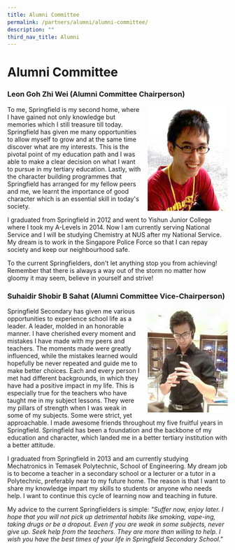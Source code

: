 ```yaml
---
title: Alumni Committee
permalink: /partners/alumni/alumni-committee/
description: ""
third_nav_title: Alumni
---
```



# **Alumni Committee**

###   Leon Goh Zhi Wei (Alumni Committee Chairperson)  
  
<img src="/images/Alumni_Chairperson.jpg" style="width:183px;height:240px;margin-left:15px;" align = "right">


To me, Springfield is my second home, where I have gained not only knowledge but memories which I still treasure till today. Springfield has given me many opportunities to allow myself to grow and at the same time discover what are my interests. This is the pivotal point of my education path and I was able to make a clear decision on what I want to pursue in my tertiary education. Lastly, with the character building programmes that Springfield has arranged for my fellow peers and me, we learnt the importance of good character which is an essential skill in today's society. 

I graduated from Springfield in 2012 and went to Yishun Junior College where I took my A-Levels in 2014. Now I am currently serving National Service and I will be studying Chemistry at NUS after my National Service. My dream is to work in the Singapore Police Force so that I can repay society and keep our neighbourhood safe.

To the current Springfielders, don't let anything stop you from achieving! Remember that there is always a way out of the storm no matter how gloomy it may seem, believe in yourself and strive!

### Suhaidir Shobir B Sahat (Alumni Committee Vice-Chairperson)

<img src="/images/Alumni_ViceChairperson%202.jpg" style="width:183px;height:240px;margin-left:15px;" align = "right">

Springfield Secondary has given me various opportunities to experience school life as a leader. A leader, molded in an honorable manner. I have cherished every moment and mistakes I have made with my peers and teachers. The moments made were greatly influenced, while the mistakes learned would hopefully be never repeated and guide me to make better choices. Each and every person I met had different backgrounds, in which they have had a positive impact in my life. This is especially true for the teachers who have taught me in my subject lessons. They were my pillars of strength when I was weak in some of my subjects. Some were strict, yet approachable. I made awesome friends throughout my five fruitful years in Springfield. Springfield has been a foundation and the backbone of my education and character, which landed me in a better tertiary institution with a better attitude.

I graduated from Springfield in 2013 and am currently studying Mechatronics in Temasek Polytechnic, School of Engineering. My dream job is to become a teacher in a secondary school or a lecturer or a tutor in a Polytechnic, preferably near to my future home. The reason is that I want to share my knowledge impart my skills to students or anyone who needs help. I want to continue this cycle of learning now and teaching in future.

My advice to the current Springfielders is simple: _"Suffer now, enjoy later. I hope that you will not pick up detrimental habits like smoking, vape-ing, taking drugs or be a dropout. Even if you are weak in some subjects, never give up. Seek help from the teachers. They are more than willing to help. I wish you have the best times of your life in Springfield Secondary School."_